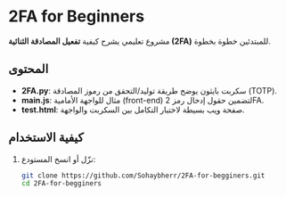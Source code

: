# 2FA for Beginners

مشروع تعليمي يشرح كيفية **تفعيل المصادقة الثنائية (2FA)** للمبتدئين خطوة بخطوة.

## المحتوى
- **2FA.py**: سكربت بايثون يوضح طريقة توليد/التحقق من رموز المصادقة (TOTP).
- **main.js**: مثال للواجهة الأمامية (front-end) لتضمين حقول إدخال رمز 2FA.
- **test.html**: صفحة ويب بسيطة لاختبار التكامل بين السكربت والواجهة.

## كيفية الاستخدام
1. نزّل أو انسخ المستودع:
   ```bash
   git clone https://github.com/Sohaybherr/2FA-for-begginers.git
   cd 2FA-for-begginers

